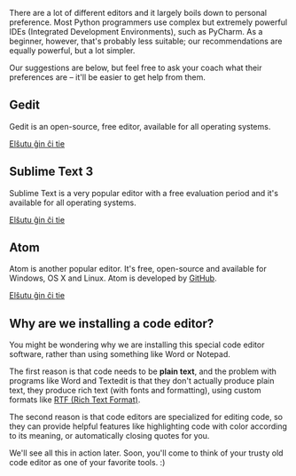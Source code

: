 There are a lot of different editors and it largely boils down to personal preference. Most Python programmers use complex but extremely powerful IDEs (Integrated Development Environments), such as PyCharm. As a beginner, however, that's probably less suitable; our recommendations are equally powerful, but a lot simpler.

Our suggestions are below, but feel free to ask your coach what their preferences are – it'll be easier to get help from them.

## Gedit

Gedit is an open-source, free editor, available for all operating systems.

[Elŝutu ĝin ĉi tie](https://wiki.gnome.org/Apps/Gedit#Download)

## Sublime Text 3

Sublime Text is a very popular editor with a free evaluation period and it's available for all operating systems.

[Elŝutu ĝin ĉi tie](https://www.sublimetext.com/3)

## Atom

Atom is another popular editor. It's free, open-source and available for Windows, OS X and Linux. Atom is developed by [GitHub](https://github.com/).

[Elŝutu ĝin ĉi tie](https://atom.io/)

## Why are we installing a code editor?

You might be wondering why we are installing this special code editor software, rather than using something like Word or Notepad.

The first reason is that code needs to be **plain text**, and the problem with programs like Word and Textedit is that they don't actually produce plain text, they produce rich text (with fonts and formatting), using custom formats like [RTF (Rich Text Format)](https://en.wikipedia.org/wiki/Rich_Text_Format).

The second reason is that code editors are specialized for editing code, so they can provide helpful features like highlighting code with color according to its meaning, or automatically closing quotes for you.

We'll see all this in action later. Soon, you'll come to think of your trusty old code editor as one of your favorite tools. :)